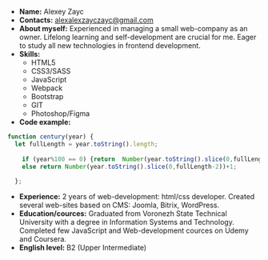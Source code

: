 * **Name:** Alexey Zayc
* **Contacts:** alexalexzayczayc@gmail.com
* **About myself:** Experienced in managing a small web-company as an owner. Lifelong learning and self-development are crucial for me. Eager to study all new technologies in frontend development. 
* **Skills:**
  * HTML5
  * CSS3/SASS
  * JavaScript
  * Webpack
  * Bootstrap
  * GIT
  * Photoshop/Figma
* **Code example:**
```javascript
function century(year) {
  let fullLength = year.toString().length;
    
    if (year%100 == 0) {return  Number(year.toString().slice(0,fullLength-2))}
    else return Number(year.toString().slice(0,fullLength-2))+1;
    
  };
```
* **Experience:**  2 years of web-development: html/css developer. Created several web-sites based on CMS: Joomla, Bitrix, WordPress.
* **Education/cources:** Graduated from Voronezh State Technical University with a degree in Information Systems and Technology. Completed few JavaScript and Web-development cources on Udemy and Coursera.
* **English level:** B2 (Upper Intermediate)

